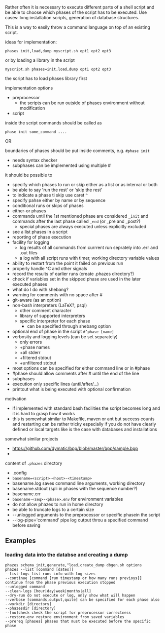 Rather often it is necessary to execute different parts of a shell script and be able to choose which phases of the script has to be executed.  Use cases: long installation scripts, generation of database structures.

This is a way to easily throw a command language on top of an existing script.

ideas for implementation:

```phases init,load,dump myscript.sh opt1 opt2 opt3```

or by loading a library in the script

```myscript.sh phases=init,load,dump opt1 opt2 opt3```

the script has to load phases library first

implementation options

 * preprocessor
     * the scripts can be run outside of phases environment without modification
 * script

inside the script commands should be called as

```phase init some_command ....```

OR

boundaries of phases should be put inside comments, e.g. ```#phase init``` 

 * needs syntax checker
 * subphases can be implemented using multiple #

it should be possible to

 * specify which phases to run or skip either as a list or as interval or both
 * be able to say 'run the rest' or 'skip the rest'
 * to indicate a phase ti skip use caret ```^```
 * specify pahse either by name or by sequence
 * conditional runs or skips of phases
 * either-or phases
 * commands until the 1st mentioned phase are considered ```_init``` and commands after the last phase called ```_end``` (or _pre and _post?)
     * special phases are always executed unless explicitly excluded
 * see a list phases in a script
 * reporting of phase execution
 * facility for logging
     * log results of all commands from currrent run seprately into .err and .out files
     * a log with all script runs with timer, working directory variable values
 * ability to restart from the point it failed on previous run
 * properly handle ^C and other signals
 * record the results of earlier runs (create .phazes directory?)
 * check if variables set in the skipped phase are used in the later executed phases
 * what do I do with shebang?
 * warning for comments with no space after #
 * git-aware (as an option)
 * non-bash interpreters (LaTeX?, psql)
     * other comment character
     * library of supported interpreters
     * specific interpreter for each phase
          * can be specified through shebang option 
 * optional end of phase in the script ```#^phase [name]```
 * verbosity and logging levels (can be set separately)
     * only errors
     * +phase names
     * +all stderr
     * +filtered stdout
     * +unfiltered stdout
 * most options can be specified for either command line or in #phase
 * \#phase should allow comments after # until the end of the line
 * subphases
 * execution only specific lines (until/after/...)
 * printout what is being executed with optional confirmation

motivation

 * if implemented with standard bash facilities the script becomes long and it is hard to grasp how it works
 * this is somewhat similar to Makefile, maven or ant but success counts and restarting can be rather tricky especially if you do not have clearly defined or local targets like is the case with databases and installations
 
somewhat similar projects

 * https://github.com/dymatic/bpp/blob/master/bpp/sample.bpp
 * 

content of ```.phazes``` directory

 * .config
 * ```basename=<script>-<host>-<timestamp>```
 * basename.log saves command line arguments, working directory
 * basename.stdout (spli in phases with the sequence number?)
 * basename.err
 * ```basename-<seq>-<phase>.env``` for environment variables
 * do not allow phazes to run in home directory
 * be able to truncate logs to a certain size
 * --unlogged arguments to the preprocessor or specific phasein the script
 * --log-pipe='command' pipe log output throu a specified command before saving

## Examples
### loading data into the databse and creating a dump

```
phazes schema_init,generate,^load,create_dump dbgen.sh options
phazes --list [command [dates]]
--list-logs list runs info with log sizes
--continue [command [run timestamp or how many runs previoys]] continue from the phase previous execution stopped
--unlogged command
--clean-logs [hour|day|week|months|all]
--dry-run do not execute or log, only show what will happen
--verbose [commands,output,quite] can be specified for each phase also
--workdir [directory]
--phazesdir [directory]
--[no]check check the script for preprocessor correctness
--restore-env restore environment from saved variables
--prereq [phases] phases that must be executed before the specific phase
```